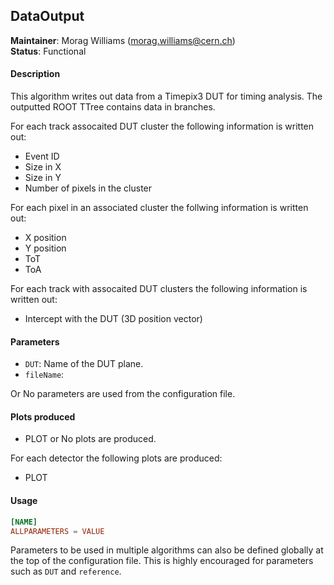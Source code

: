 ## DataOutput
**Maintainer**: Morag Williams (<morag.williams@cern.ch>)   
**Status**: Functional  

#### Description
This algorithm writes out data from a Timepix3 DUT for timing analysis. The outputted ROOT TTree contains data in branches.

For each track assocaited DUT cluster the following information is written out:
* Event ID
* Size in X
* Size in Y
* Number of pixels in the cluster

For each pixel in an associated cluster the follwing information is written out:
* X position
* Y position
* ToT
* ToA

For each track with assocaited DUT clusters the following information is written out:
* Intercept with the DUT (3D position vector)

#### Parameters
* `DUT`: Name of the DUT plane.
* `fileName`:


Or No parameters are used from the configuration file.

#### Plots produced
* PLOT or No plots are produced.

For each detector the following plots are produced:
* PLOT

#### Usage
```toml
[NAME]
ALLPARAMETERS = VALUE
```
Parameters to be used in multiple algorithms can also be defined globally at the top of the configuration file. This is highly encouraged for parameters such as `DUT` and `reference`.
